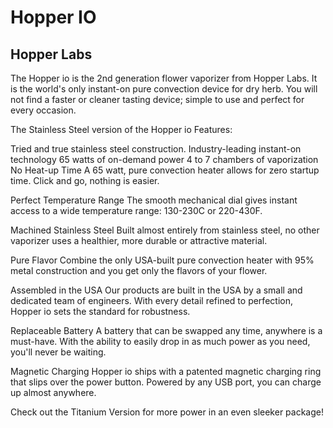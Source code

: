 # Hopper IO
## Hopper Labs

The Hopper io is the 2nd generation flower vaporizer from Hopper Labs. It is the world's only instant-on pure convection device for dry herb. You will not find a faster or cleaner tasting device; simple to use and perfect for every occasion. 

The Stainless Steel version of the Hopper io Features:

Tried and true stainless steel construction.
Industry-leading instant-on technology
65 watts of on-demand power
4 to 7 chambers of vaporization
No Heat-up Time
A 65 watt, pure convection heater allows for zero startup time. Click and go, nothing is easier.

Perfect Temperature Range
The smooth mechanical dial gives instant access to a wide temperature range: 130-230C or 220-430F.

Machined Stainless Steel
Built almost entirely from stainless steel, no other vaporizer uses a healthier, more durable or attractive material.

Pure Flavor
Combine the only USA-built pure convection heater with 95% metal construction and you get only the flavors of your flower.

Assembled in the USA
Our products are built in the USA by a small and dedicated team of engineers. With every detail refined to perfection, Hopper io sets the standard for robustness.

Replaceable Battery
A battery that can be swapped any time, anywhere is a must-have. With the ability to easily drop in as much power as you need, you'll never be waiting.

Magnetic Charging
Hopper io ships with a patented magnetic charging ring that slips over the power button. Powered by any USB port, you can charge up almost anywhere.

 

Check out the Titanium Version for more power in an even sleeker package!
